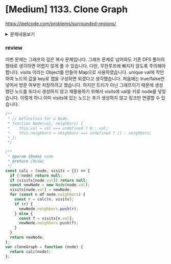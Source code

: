# [Medium] 1133. Clone Graph

https://leetcode.com/problems/surrounded-regions/

<details>
<summary>문제내용보기</summary>

#### 연결된 무 방향 그래프의 노드 참조가 주어집니다.

#### 그래프의 전체 복사본 (복제)을 반환합니다.

#### 그래프의 각 노드에는 val (int) 및 이웃 목록 (List [Node])이 포함됩니다.

```
class Node {
    public int val;
    public List<Node> neighbors;
}
```

#### 테스트 케이스 형식 :

#### 간단히하기 위해 각 노드의 값은 노드의 인덱스 (1 색인)와 동일합니다. 예를 들어, val = 1 인 첫 번째 노드, val = 2 인 두 번째 노드 등이 있습니다. 그래프는 인접 목록을 사용하여 테스트 케이스에 표시됩니다.

#### 인접 목록은 유한 그래프를 나타내는 데 사용되는 정렬되지 않은 목록 모음입니다. 각 목록은 그래프에서 노드의 이웃 집합을 설명합니다.

#### 주어진 노드는 항상 val = 1 인 첫 번째 노드가됩니다. 복제 된 그래프에 대한 참조로 주어진 노드의 복사본을 반환해야합니다.

#### 예시 1:

![](https://assets.leetcode.com/uploads/2019/11/04/133_clone_graph_question.png)

```
Input: adjList = [[2,4],[1,3],[2,4],[1,3]]
Output: [[2,4],[1,3],[2,4],[1,3]]
Explanation: There are 4 nodes in the graph.
1st node (val = 1)'s neighbors are 2nd node (val = 2) and 4th node (val = 4).
2nd node (val = 2)'s neighbors are 1st node (val = 1) and 3rd node (val = 3).
3rd node (val = 3)'s neighbors are 2nd node (val = 2) and 4th node (val = 4).
4th node (val = 4)'s neighbors are 1st node (val = 1) and 3rd node (val = 3).
```

#### 예시 2:

![](https://assets.leetcode.com/uploads/2020/01/07/graph.png)

```
Input: adjList = [[]]
Output: [[]]
Explanation: Note that the input contains one empty list. The graph consists of only one node with val = 1 and it does not have any neighbors.
```

#### 예시 3:

```
Input: adjList = []
Output: []
Explanation: This an empty graph, it does not have any nodes.
```

#### 예시 4:

![](https://assets.leetcode.com/uploads/2020/01/07/graph-1.png)

```
Input: adjList = [[2],[1]]
Output: [[2],[1]]
```

Constraints:

- `1 <= Node.val <= 100`
- `Node.val` is unique for each node.
- Number of Nodes will not exceed 100.
- There is no repeated edges and no self-loops in the graph.
- The Graph is connected and all nodes can be visited starting from the given node.

</details>

### review

이번 문제는 그래프의 깊은 복사 문제입니다. 그래프 문제로 넘어와도 기존 DFS 풀이의 형태로 생각하면 어렵지 않게 풀 수 있습니다.
다만, 무한루프에 빠지지 않도록 주의해야 합니다. visits 이라는 Object를 만들어 Map으로 사용하였습니다.
unique val에 착안하여 노드의 값을 key로 맵을 구성하면 되겠다고 생각했습니다. 처음에는 true/false만 넣어서
방문 여부만 저장하려고 했습니다. 하지만 트리가 아닌 그래프이기 때문에 생성했던 노드를 또다시 생성하지 않고 재활용하기 위해서
visits에 val을 키로 node를 넣었습니다. 이렇게 하니 이미 visits에 있는 노드는 추가 생성하지 않고 링크만 연결할 수 있습니다.

```javascript
/**
 * // Definition for a Node.
 * function Node(val, neighbors) {
 *    this.val = val === undefined ? 0 : val;
 *    this.neighbors = neighbors === undefined ? [] : neighbors;
 * };
 */

/**
 * @param {Node} node
 * @return {Node}
 */
const calc = (node, visits = {}) => {
  if (!node) return null;
  if (visits[node.val]) return null;
  const newNode = new Node(node.val);
  visits[node.val] = newNode;
  for (const n of node.neighbors) {
    const r = calc(n, visits);
    if (r) {
      newNode.neighbors.push(r);
    } else {
      const f = visits[n.val];
      newNode.neighbors.push(f);
    }
  }
  return newNode;
};
var cloneGraph = function (node) {
  return calc(node);
};
```
